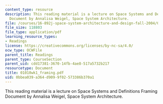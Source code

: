 ```yaml
---
content_type: resource
description: This reading material is a lecture on Space Systems and Definitions Framing
  Document by Annalisa Weigel, Space System Architecture.
file: /courses/16-892j-space-system-architecture-and-design-fall-2004/0bbea039a364d9099f02573386b370a1_01010wk1_framing.pdf
file_size: 118803
file_type: application/pdf
learning_resource_types:
- Readings
license: https://creativecommons.org/licenses/by-nc-sa/4.0/
ocw_type: OCWFile
parent_title: Readings
parent_type: CourseSection
parent_uid: cdd17381-3670-14fb-4ae8-517a5732b217
resourcetype: Document
title: 01010wk1_framing.pdf
uid: 0bbea039-a364-d909-9f02-573386b370a1
---
```

This reading material is a lecture on Space Systems and Definitions Framing Document by Annalisa Weigel, Space System Architecture.